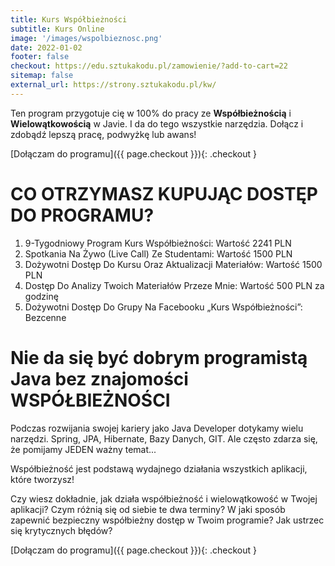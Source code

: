 ```yaml
---
title: Kurs Współbieżności
subtitle: Kurs Online
image: '/images/wspolbieznosc.png'
date: 2022-01-02
footer: false
checkout: https://edu.sztukakodu.pl/zamowienie/?add-to-cart=22
sitemap: false
external_url: https://strony.sztukakodu.pl/kw/
---
```


Ten program przygotuje cię w 100% do pracy ze **Współbieżnością** i **Wielowątkowością** w Javie. I da do tego wszystkie narzędzia. Dołącz i zdobądź lepszą pracę, podwyżkę lub awans!

[Dołączam do programu]({{ page.checkout }}){: .checkout }

# CO OTRZYMASZ KUPUJĄC DOSTĘP DO PROGRAMU?
1. 9-Tygodniowy Program Kurs Współbieżności: Wartość 2241 PLN
2. Spotkania Na Żywo (Live Call) Ze Studentami: Wartość 1500 PLN
3. Dożywotni Dostęp Do Kursu Oraz Aktualizacji Materiałów: Wartość 1500 PLN
4. Dostęp Do Analizy Twoich Materiałów Przeze Mnie: Wartość 500 PLN za godzinę
5. Dożywotni Dostęp Do Grupy Na Facebooku „Kurs Współbieżności”: Bezcenne


# Nie da się być dobrym programistą Java bez znajomości WSPÓŁBIEŻNOŚCI

Podczas rozwijania swojej kariery jako Java Developer dotykamy wielu narzędzi.
Spring, JPA, Hibernate, Bazy Danych, GIT.
Ale często zdarza się, że pomijamy JEDEN ważny temat...

Współbieżność jest podstawą wydajnego działania
wszystkich aplikacji, które tworzysz!

Czy wiesz dokładnie, jak działa współbieżność i wielowątkowość w Twojej aplikacji? 
Czym różnią się od siebie te dwa terminy?
W jaki sposób zapewnić bezpieczny współbieżny dostęp  w Twoim programie?
Jak ustrzec się krytycznych błędów?


[Dołączam do programu]({{ page.checkout }}){: .checkout }